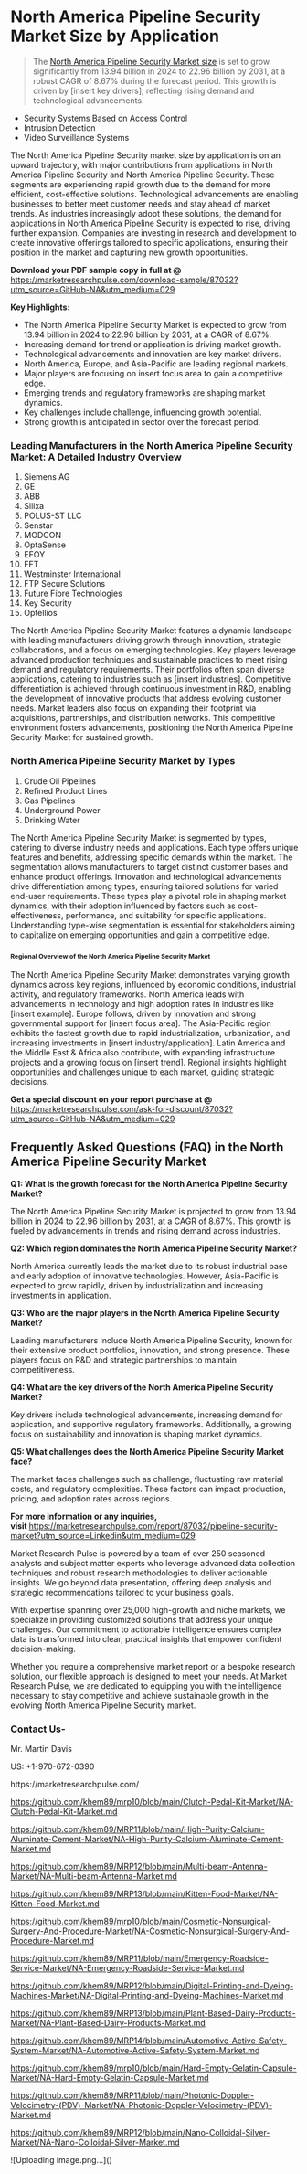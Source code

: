 <h1>North America Pipeline Security Market&nbsp;Size by Application</h1><blockquote><p>The <a href="https://marketresearchpulse.com/download-sample/87032?utm_source=GitHub-NA&amp;utm_medium=029">North America Pipeline Security Market size</a> is set to grow significantly from 13.94 billion in 2024 to 22.96 billion by 2031, at a robust CAGR of 8.67% during the forecast period. This growth is driven by [insert key drivers], reflecting rising demand and technological advancements.</p></blockquote><ul><li>Security Systems Based on Access Control<li> Intrusion Detection<li> Video Surveillance Systems</li></ul><p>The North America Pipeline Security market size by application is on an upward trajectory, with major contributions from applications in North America Pipeline Security and North America Pipeline Security. These segments are experiencing rapid growth due to the demand for more efficient, cost-effective solutions. Technological advancements are enabling businesses to better meet customer needs and stay ahead of market trends. As industries increasingly adopt these solutions, the demand for applications in North America Pipeline Security is expected to rise, driving further expansion. Companies are investing in research and development to create innovative offerings tailored to specific applications, ensuring their position in the market and capturing new growth opportunities.</p><p><strong>Download your PDF sample copy in full at @ </strong><a href="https://marketresearchpulse.com/download-sample/87032?utm_source=GitHub-NA&amp;utm_medium=029">https://marketresearchpulse.com/download-sample/87032?utm_source=GitHub-NA&amp;utm_medium=029</a></p><p><strong>Key Highlights: </strong></p><ul><li>The North America Pipeline Security Market is expected to grow from 13.94 billion in 2024 to 22.96 billion by 2031, at a CAGR of 8.67%.</li><li>Increasing demand for trend or application is driving market growth.</li><li>Technological advancements and innovation are key market drivers.</li><li>North America, Europe, and Asia-Pacific are leading regional markets.</li><li>Major players are focusing on insert focus area to gain a competitive edge.</li><li>Emerging trends and regulatory frameworks are shaping market dynamics.</li><li>Key challenges include challenge, influencing growth potential.</li><li>Strong growth is anticipated in sector over the forecast period.</li></ul><h3>Leading Manufacturers in the North America Pipeline Security Market: A Detailed Industry Overview</h3><ol><li>Siemens AG</li><li>GE</li><li>ABB</li><li>Silixa</li><li>POLUS-ST LLC</li><li>Senstar</li><li>MODCON</li><li>OptaSense</li><li>EFOY</li><li>FFT</li><li>Westminster International</li><li>FTP Secure Solutions</li><li>Future Fibre Technologies</li><li>Key Security</li><li>Optellios</li></ol><div class="flex max-w-full flex-col flex-grow"><div class="min-h-8 text-message flex w-full flex-col items-end gap-2 whitespace-normal break-words [.text-message+&amp;]:mt-5" dir="auto" data-message-author-role="assistant" data-message-id="fd8432e4-4910-450d-b182-61b7bfb0a01f" data-message-model-slug="gpt-4o"><div class="flex w-full flex-col gap-1 empty:hidden first:pt-[3px]"><div class="markdown prose w-full break-words dark:prose-invert light"><p>The North America Pipeline Security Market features a dynamic landscape with leading manufacturers driving growth through innovation, strategic collaborations, and a focus on emerging technologies. Key players leverage advanced production techniques and sustainable practices to meet rising demand and regulatory requirements. Their portfolios often span diverse applications, catering to industries such as [insert industries]. Competitive differentiation is achieved through continuous investment in R&amp;D, enabling the development of innovative products that address evolving customer needs. Market leaders also focus on expanding their footprint via acquisitions, partnerships, and distribution networks. This competitive environment fosters advancements, positioning the North America Pipeline Security Market for sustained growth.</p></div></div></div></div><h3>North America Pipeline Security Market by Types</h3><ol><li>Crude Oil Pipelines<li> Refined Product Lines<li> Gas Pipelines<li> Underground Power<li> Drinking Water</li></ol><div class="flex max-w-full flex-col flex-grow"><div class="min-h-8 text-message flex w-full flex-col items-end gap-2 whitespace-normal break-words [.text-message+&amp;]:mt-5" dir="auto" data-message-author-role="assistant" data-message-id="084470be-0bb7-4664-bddf-5156b4f41249" data-message-model-slug="gpt-4o-mini"><div class="flex w-full flex-col gap-1 empty:hidden first:pt-[3px]"><div class="markdown prose w-full break-words dark:prose-invert light"><p>The North America Pipeline Security Market is segmented by types, catering to diverse industry needs and applications. Each type offers unique features and benefits, addressing specific demands within the market. The segmentation allows manufacturers to target distinct customer bases and enhance product offerings. Innovation and technological advancements drive differentiation among types, ensuring tailored solutions for varied end-user requirements. These types play a pivotal role in shaping market dynamics, with their adoption influenced by factors such as cost-effectiveness, performance, and suitability for specific applications. Understanding type-wise segmentation is essential for stakeholders aiming to capitalize on emerging opportunities and gain a competitive edge.</p></div></div></div></div><h3><span style="font-size: 11px;">Regional Overview of the North America Pipeline Security Market</span></h3><div class="flex max-w-full flex-col flex-grow"><div class="min-h-8 text-message flex w-full flex-col items-end gap-2 whitespace-normal break-words [.text-message+&amp;]:mt-5" dir="auto" data-message-author-role="assistant" data-message-id="e9038762-ce64-4e30-91c9-9bd413514231" data-message-model-slug="gpt-4o-mini"><div class="flex w-full flex-col gap-1 empty:hidden first:pt-[3px]"><div class="markdown prose w-full break-words dark:prose-invert light"><p>The North America Pipeline Security Market demonstrates varying growth dynamics across key regions, influenced by economic conditions, industrial activity, and regulatory frameworks. North America leads with advancements in technology and high adoption rates in industries like [insert example]. Europe follows, driven by innovation and strong governmental support for [insert focus area]. The Asia-Pacific region exhibits the fastest growth due to rapid industrialization, urbanization, and increasing investments in [insert industry/application]. Latin America and the Middle East &amp; Africa also contribute, with expanding infrastructure projects and a growing focus on [insert trend]. Regional insights highlight opportunities and challenges unique to each market, guiding strategic decisions.</p></div></div></div></div><p><strong>Get a special discount on your report purchase at @ </strong><a href="https://marketresearchpulse.com/ask-for-discount/87032?utm_source=GitHub-NA&amp;utm_medium=029">https://marketresearchpulse.com/ask-for-discount/87032?utm_source=GitHub-NA&amp;utm_medium=029</a></p><h2>Frequently Asked Questions (FAQ) in the North America Pipeline Security Market</h2><p><strong>Q1: What is the growth forecast for the North America Pipeline Security Market?</strong></p><p>The North America Pipeline Security Market is projected to grow from 13.94 billion in 2024 to 22.96 billion by 2031, at a CAGR of 8.67%. This growth is fueled by advancements in trends and rising demand across industries.</p><p><strong>Q2: Which region dominates the North America Pipeline Security Market?</strong></p><p>North America currently leads the market due to its robust industrial base and early adoption of innovative technologies. However, Asia-Pacific is expected to grow rapidly, driven by industrialization and increasing investments in application.</p><p><strong>Q3: Who are the major players in the North America Pipeline Security Market?</strong></p><p>Leading manufacturers include North America Pipeline Security, known for their extensive product portfolios, innovation, and strong presence. These players focus on R&amp;D and strategic partnerships to maintain competitiveness.</p><p><strong>Q4: What are the key drivers of the North America Pipeline Security Market?</strong></p><p>Key drivers include technological advancements, increasing demand for application, and supportive regulatory frameworks. Additionally, a growing focus on sustainability and innovation is shaping market dynamics.</p><p><strong>Q5: What challenges does the North America Pipeline Security Market face?</strong></p><p>The market faces challenges such as challenge, fluctuating raw material costs, and regulatory complexities. These factors can impact production, pricing, and adoption rates across regions.</p><p><strong>For more information or any inquiries, visit&nbsp;</strong><a href="https://marketresearchpulse.com/report/87032/pipeline-security-market?utm_source=Linkedin&utm_medium=029">https://marketresearchpulse.com/report/87032/pipeline-security-market?utm_source=Linkedin&utm_medium=029</a></p><p>Market Research Pulse is powered by a team of over 250 seasoned analysts and subject matter experts who leverage advanced data collection techniques and robust research methodologies to deliver actionable insights. We go beyond data presentation, offering deep analysis and strategic recommendations tailored to your business goals.</p><p>With expertise spanning over 25,000 high-growth and niche markets, we specialize in providing customized solutions that address your unique challenges. Our commitment to actionable intelligence ensures complex data is transformed into clear, practical insights that empower confident decision-making.</p><p>Whether you require a comprehensive market report or a bespoke research solution, our flexible approach is designed to meet your needs. At Market Research Pulse, we are dedicated to equipping you with the intelligence necessary to stay competitive and achieve sustainable growth in the evolving North America Pipeline Security market.</p><h3><strong>Contact Us-</strong></h3><p>Mr. Martin Davis</p><p>US: +1-970-672-0390</p><p>https://marketresearchpulse.com/</p><p><a href="https://github.com/khem89/mrp10/blob/main/Clutch-Pedal-Kit-Market/NA-Clutch-Pedal-Kit-Market.md">https://github.com/khem89/mrp10/blob/main/Clutch-Pedal-Kit-Market/NA-Clutch-Pedal-Kit-Market.md</a></p><p><a href="https://github.com/khem89/MRP11/blob/main/High-Purity-Calcium-Aluminate-Cement-Market/NA-High-Purity-Calcium-Aluminate-Cement-Market.md">https://github.com/khem89/MRP11/blob/main/High-Purity-Calcium-Aluminate-Cement-Market/NA-High-Purity-Calcium-Aluminate-Cement-Market.md</a></p><p><a href="https://github.com/khem89/MRP12/blob/main/Multi-beam-Antenna-Market/NA-Multi-beam-Antenna-Market.md">https://github.com/khem89/MRP12/blob/main/Multi-beam-Antenna-Market/NA-Multi-beam-Antenna-Market.md</a></p><p><a href="https://github.com/khem89/MRP13/blob/main/Kitten-Food-Market/NA-Kitten-Food-Market.md">https://github.com/khem89/MRP13/blob/main/Kitten-Food-Market/NA-Kitten-Food-Market.md</a></p><p><a href="https://github.com/khem89/mrp10/blob/main/Cosmetic-Nonsurgical-Surgery-And-Procedure-Market/NA-Cosmetic-Nonsurgical-Surgery-And-Procedure-Market.md">https://github.com/khem89/mrp10/blob/main/Cosmetic-Nonsurgical-Surgery-And-Procedure-Market/NA-Cosmetic-Nonsurgical-Surgery-And-Procedure-Market.md</a></p><p><a href="https://github.com/khem89/MRP11/blob/main/Emergency-Roadside-Service-Market/NA-Emergency-Roadside-Service-Market.md">https://github.com/khem89/MRP11/blob/main/Emergency-Roadside-Service-Market/NA-Emergency-Roadside-Service-Market.md</a></p><p><a href="https://github.com/khem89/MRP12/blob/main/Digital-Printing-and-Dyeing-Machines-Market/NA-Digital-Printing-and-Dyeing-Machines-Market.md">https://github.com/khem89/MRP12/blob/main/Digital-Printing-and-Dyeing-Machines-Market/NA-Digital-Printing-and-Dyeing-Machines-Market.md</a></p><p><a href="https://github.com/khem89/MRP13/blob/main/Plant-Based-Dairy-Products-Market/NA-Plant-Based-Dairy-Products-Market.md">https://github.com/khem89/MRP13/blob/main/Plant-Based-Dairy-Products-Market/NA-Plant-Based-Dairy-Products-Market.md</a></p><p><a href="https://github.com/khem89/MRP14/blob/main/Automotive-Active-Safety-System-Market/NA-Automotive-Active-Safety-System-Market.md">https://github.com/khem89/MRP14/blob/main/Automotive-Active-Safety-System-Market/NA-Automotive-Active-Safety-System-Market.md</a></p><p><a href="https://github.com/khem89/mrp10/blob/main/Hard-Empty-Gelatin-Capsule-Market/NA-Hard-Empty-Gelatin-Capsule-Market.md">https://github.com/khem89/mrp10/blob/main/Hard-Empty-Gelatin-Capsule-Market/NA-Hard-Empty-Gelatin-Capsule-Market.md</a></p><p><a href="https://github.com/khem89/MRP11/blob/main/Photonic-Doppler-Velocimetry-(PDV)-Market/NA-Photonic-Doppler-Velocimetry-(PDV)-Market.md">https://github.com/khem89/MRP11/blob/main/Photonic-Doppler-Velocimetry-(PDV)-Market/NA-Photonic-Doppler-Velocimetry-(PDV)-Market.md</a></p><p><a href="https://github.com/khem89/MRP12/blob/main/Nano-Colloidal-Silver-Market/NA-Nano-Colloidal-Silver-Market.md">https://github.com/khem89/MRP12/blob/main/Nano-Colloidal-Silver-Market/NA-Nano-Colloidal-Silver-Market.md</a></p>
![Uploading image.png…]()
